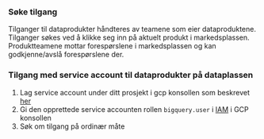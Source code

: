 ### Søke tilgang
Tilganger til dataprodukter håndteres av teamene som eier dataproduktene.
Tilganger søkes ved å klikke seg inn på aktuelt produkt i markedsplassen.
Produktteamene mottar forespørslene i markedsplassen og kan godkjenne/avslå forespørslene der.


### Tilgang med service account til dataprodukter på dataplassen
1. Lag service account under ditt prosjekt i gcp konsollen som beskrevet [her](https://cloud.google.com/iam/docs/creating-managing-service-accounts)
2. Gi den opprettede service accounten rollen `bigquery.user` i [IAM](https://console.cloud.google.com/iam-admin) i GCP konsollen
3. Søk om tilgang på ordinær måte